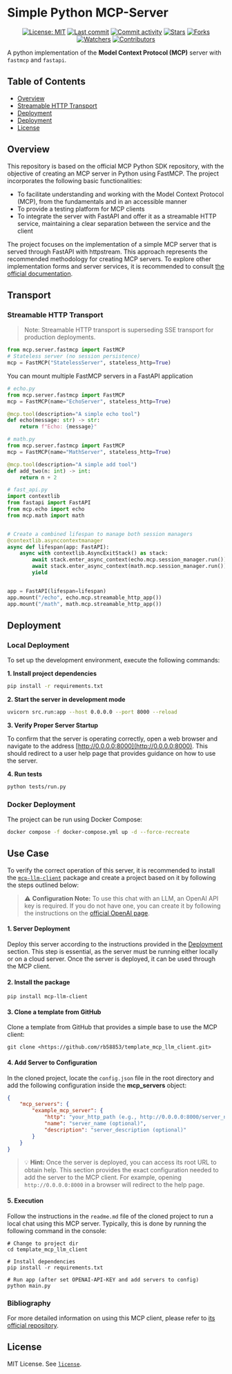 # Simple Python MCP-Server

<div align = center>

[![License: MIT](https://img.shields.io/badge/License-MIT-green.svg)](https://opensource.org/licenses/MIT)
[![Last commit](https://img.shields.io/github/last-commit/rb58853/simple-mcp-server.svg?style=flat)](https://github.com/rb58853/simple-mcp-server/commits)
[![Commit activity](https://img.shields.io/github/commit-activity/m/rb58853/simple-mcp-server)](https://github.com/rb58853/simple-mcp-server/commits)
[![Stars](https://img.shields.io/github/stars/rb58853/simple-mcp-server?style=flat&logo=github)](https://github.com/rb58853/simple-mcp-server/stargazers)
[![Forks](https://img.shields.io/github/forks/rb58853/simple-mcp-server?style=flat&logo=github)](https://github.com/rb58853/simple-mcp-server/network/members)
[![Watchers](https://img.shields.io/github/watchers/rb58853/simple-mcp-server?style=flat&logo=github)](https://github.com/rb58853/simple-mcp-server)
[![Contributors](https://img.shields.io/github/contributors/rb58853/simple-mcp-server)](https://github.com/rb58853/simple-mcp-server/graphs/contributors)

</div>

A python implementation of the **Model Context Protocol (MCP)** server with `fastmcp` and `fastapi`.

## Table of Contents

* [Overview](#overview)
* [Streamable HTTP Transport](#streamable-http-transport)
* [Deployment](#deployment)
* [Deployment](#deployment)
* [License](#license)

## Overview

This repository is based on the official MCP Python SDK repository, with the objective of creating an MCP server in Python using FastMCP. The project incorporates the following basic functionalities:

* To facilitate understanding and working with the Model Context Protocol (MCP), from the fundamentals and in an accessible manner
* To provide a testing platform for MCP clients
* To integrate the server with FastAPI and offer it as a streamable HTTP service, maintaining a clear separation between the service and the client

The project focuses on the implementation of a simple MCP server that is served through FastAPI with httpstream. This approach represents the recommended methodology for creating MCP servers. To explore other implementation forms and server services, it is recommended to consult [the official documentation](https://github.com/modelcontextprotocol/python-sdk).

## Transport

### Streamable HTTP Transport

>Note: Streamable HTTP transport is superseding SSE transport for production deployments.

```python
from mcp.server.fastmcp import FastMCP
# Stateless server (no session persistence)
mcp = FastMCP("StatelessServer", stateless_http=True)
```

You can mount multiple FastMCP servers in a FastAPI application

```python
# echo.py
from mcp.server.fastmcp import FastMCP
mcp = FastMCP(name="EchoServer", stateless_http=True)

@mcp.tool(description="A simple echo tool")
def echo(message: str) -> str:
    return f"Echo: {message}"
```

```python
# math.py
from mcp.server.fastmcp import FastMCP
mcp = FastMCP(name="MathServer", stateless_http=True)

@mcp.tool(description="A simple add tool")
def add_two(n: int) -> int:
    return n + 2
```

```python
# fast_api.py
import contextlib
from fastapi import FastAPI
from mcp.echo import echo
from mcp.math import math


# Create a combined lifespan to manage both session managers
@contextlib.asynccontextmanager
async def lifespan(app: FastAPI):
    async with contextlib.AsyncExitStack() as stack:
        await stack.enter_async_context(echo.mcp.session_manager.run())
        await stack.enter_async_context(math.mcp.session_manager.run())
        yield


app = FastAPI(lifespan=lifespan)
app.mount("/echo", echo.mcp.streamable_http_app())
app.mount("/math", math.mcp.streamable_http_app())
```

## Deployment

### Local Deployment

To set up the development environment, execute the following commands:

**1. Install project dependencies**

   ```bash
   pip install -r requirements.txt
   ```

**2. Start the server in development mode**

   ```bash
   uvicorn src.run:app --host 0.0.0.0 --port 8000 --reload
   ```

**3. Verify Proper Server Startup**

To confirm that the server is operating correctly, open a web browser and navigate to the address [http://0.0.0.0:8000](http://0.0.0.0:8000). This should redirect to a user help page that provides guidance on how to use the server.

**4. Run tests**

   ```bash
   python tests/run.py
   ```

### Docker Deployment

The project can be run using Docker Compose:

```bash
docker compose -f docker-compose.yml up -d --force-recreate
```

## Use Case

To verify the correct operation of this server, it is recommended to install the [`mcp-llm-client`](https://github.com/rb58853/python-mcp-client) package and create a project based on it by following the steps outlined below:
> ⚠️ **Configuration Note:** To use this chat with an LLM, an OpenAI API key is required. If you do not have one, you can create it by following the instructions on the [official OpenAI page](https://platform.openai.com/login).

#### 1. Server Deployment

Deploy this server according to the instructions provided in the [Deployment](#deployment) section. This step is essential, as the server must be running either locally or on a cloud server. Once the server is deployed, it can be used through the MCP client.

#### 2. Install the package

```shell
pip install mcp-llm-client
```

#### 3. Clone a template from GitHub

Clone a template from GitHub that provides a simple base to use the MCP client:

```shell
git clone <https://github.com/rb58853/template_mcp_llm_client.git>
```

#### 4. Add Server to Configuration

In the cloned project, locate the `config.json` file in the root directory and add the following configuration inside the **mcp_servers** object:

```json
{
    "mcp_servers": {
        "example_mcp_server": {
            "http": "your_http_path (e.g., http://0.0.0.0:8000/server_name/mcp)",
            "name": "server_name (optional)",
            "description": "server_description (optional)"
        }
    }
}
```

> 💡 **Hint:** Once the server is deployed, you can access its root URL to obtain help. This section provides the exact configuration needed to add the server to the MCP client. For example, opening `http://0.0.0.0:8000` in a browser will redirect to the help page.

#### 5. Execution

Follow the instructions in the `readme.md` file of the cloned project to run a local chat using this MCP server. Typically, this is done by running the following command in the console:

```shell
# Change to project dir
cd template_mcp_llm_client

# Install dependencies
pip install -r requirements.txt

# Run app (after set OPENAI-API-KEY and add servers to config)
python main.py
```

### Bibliography

For more detailed information on using this MCP client, please refer to [its official repository](https://github.com/rb58853/python-mcp-client).

## License

MIT License. See [`license`](license).
